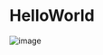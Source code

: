 # HelloWorld

![image](https://user-images.githubusercontent.com/102261805/165875979-b43a1bb4-8e77-4b7b-b9fe-8712b977bef9.png)
